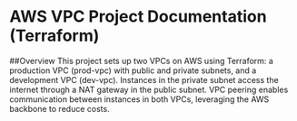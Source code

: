# AWS VPC Project Documentation (Terraform)
##Overview
This project sets up two VPCs on AWS using Terraform: a production VPC (prod-vpc) with public and private subnets, and a development VPC (dev-vpc). Instances in the private subnet access the internet through a NAT gateway in the public subnet. VPC peering enables communication between instances in both VPCs, leveraging the AWS backbone to reduce costs.
